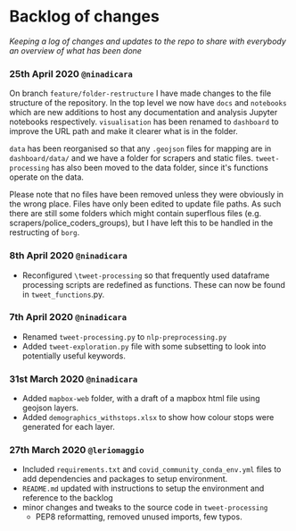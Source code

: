 # Backlog of changes 

_Keeping a log of changes and updates to the repo to share with everybody an overview of what has 
been done_

### 25th April 2020 `@ninadicara`  

On branch `feature/folder-restructure` I have made changes to the file structure of the repository. In the top level we now have `docs` and `notebooks` which are new additions to host any documentation and analysis Jupyter notebooks respectively. `visualisation` has been renamed to `dashboard` to improve the URL path and make it clearer what is in the folder.  

`data` has been reorganised so that any `.geojson` files for mapping are in `dashboard/data/` and we have a folder for scrapers and static files. `tweet-processing` has also been moved to the data folder, since it's functions operate on the data. 

Please note that no files have been removed unless they were obviously in the wrong place. Files have only been edited to update file paths. As such there are still some folders which might contain superflous files (e.g. scrapers/police_coders_groups), but I have left this to be handled in the restructing of `borg`. 


### 8th April 2020 `@ninadicara`  

- Reconfigured `\tweet-processing` so that frequently used dataframe processing scripts are redefined as functions. These can now be found in `tweet_functions`.py. 

### 7th April 2020 `@ninadicara`

- Renamed `tweet-processing.py` to `nlp-preprocessing.py`
- Added `tweet-exploration.py` file with some subsetting to look into potentially useful keywords.  


### 31st March 2020 `@ninadicara`

- Added `mapbox-web` folder, with a draft of a mapbox html file using geojson layers. 
- Added `demographics_withstops.xlsx` to show how colour stops were generated for each layer. 


### 27th March 2020 `@leriomaggio`

- Included `requirements.txt` and `covid_community_conda_env.yml` files to add dependencies and packages to setup 
environment.
- `README.md` updated with instructions to setup the environment and reference to the backlog
- minor changes and tweaks to the source code in `tweet-processing`
    -  PEP8 reformatting, removed unused imports, few typos.